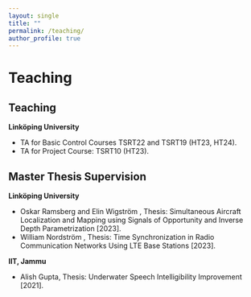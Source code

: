 ```yaml
---
layout: single
title: ""
permalink: /teaching/
author_profile: true
---
```

# <i class="fa fa-fw fa-edit"></i> Teaching #


## Teaching

 **Linköping University**
* TA for Basic Control Courses TSRT22 and TSRT19 (HT23, HT24). 
* TA for Project Course: TSRT10 (HT23).

## Master Thesis Supervision

**Linköping University**
* Oskar Ramsberg and Elin Wigström , Thesis: Simultaneous Aircraft Localization and Mapping using Signals of Opportunity and Inverse Depth Parametrization  [2023].
* William Nordström , Thesis: Time Synchronization in Radio Communication Networks Using LTE Base Stations  [2023].

**IIT, Jammu**
* Alish Gupta, Thesis: Underwater Speech Intelligibility Improvement [2021].

<!--
{% include base_path %}
{% for post in site.teaching reversed %}
  {% include archive-single.html %}
{% endfor %}
-->
